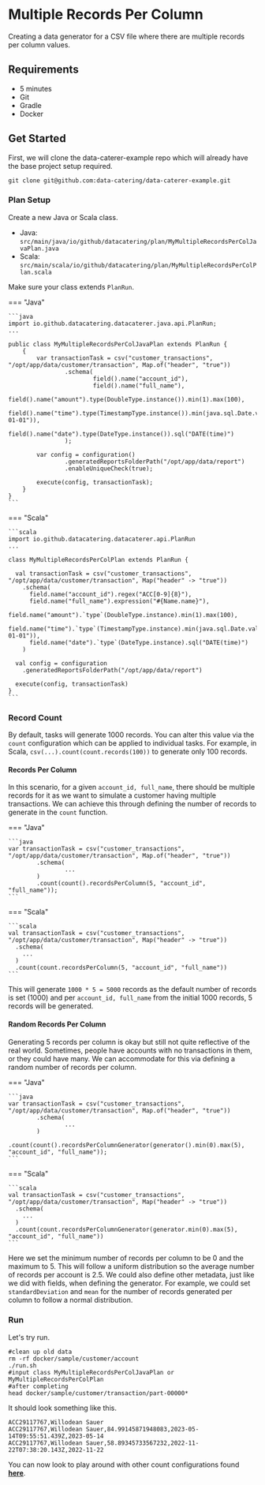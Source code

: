 # Multiple Records Per Column

Creating a data generator for a CSV file where there are multiple records per column values.

## Requirements

- 5 minutes
- Git
- Gradle
- Docker

## Get Started

First, we will clone the data-caterer-example repo which will already have the base project setup required.

```shell
git clone git@github.com:data-catering/data-caterer-example.git
```

### Plan Setup

Create a new Java or Scala class.

- Java: `src/main/java/io/github/datacatering/plan/MyMultipleRecordsPerColJavaPlan.java`
- Scala: `src/main/scala/io/github/datacatering/plan/MyMultipleRecordsPerColPlan.scala`

Make sure your class extends `PlanRun`.

=== "Java"

    ```java
    import io.github.datacatering.datacaterer.java.api.PlanRun;
    ...
    
    public class MyMultipleRecordsPerColJavaPlan extends PlanRun {
        {
            var transactionTask = csv("customer_transactions", "/opt/app/data/customer/transaction", Map.of("header", "true"))
                    .schema(
                            field().name("account_id"),
                            field().name("full_name"),
                            field().name("amount").type(DoubleType.instance()).min(1).max(100),
                            field().name("time").type(TimestampType.instance()).min(java.sql.Date.valueOf("2022-01-01")),
                            field().name("date").type(DateType.instance()).sql("DATE(time)")
                    );
    
            var config = configuration()
                    .generatedReportsFolderPath("/opt/app/data/report")
                    .enableUniqueCheck(true);
    
            execute(config, transactionTask);
        }
    }
    ```

=== "Scala"

    ```scala
    import io.github.datacatering.datacaterer.api.PlanRun
    ...
    
    class MyMultipleRecordsPerColPlan extends PlanRun {

      val transactionTask = csv("customer_transactions", "/opt/app/data/customer/transaction", Map("header" -> "true"))
        .schema(
          field.name("account_id").regex("ACC[0-9]{8}"), 
          field.name("full_name").expression("#{Name.name}"), 
          field.name("amount").`type`(DoubleType.instance).min(1).max(100),
          field.name("time").`type`(TimestampType.instance).min(java.sql.Date.valueOf("2022-01-01")), 
          field.name("date").`type`(DateType.instance).sql("DATE(time)")
        )
    
      val config = configuration
        .generatedReportsFolderPath("/opt/app/data/report")
    
      execute(config, transactionTask)
    }
    ```

### Record Count

By default, tasks will generate 1000 records. You can alter this value via the `count` configuration which can be
applied to individual tasks. For example, in Scala, `csv(...).count(count.records(100))` to generate only 100 records.

#### Records Per Column

In this scenario, for a given `account_id, full_name`, there should be multiple records for it as we want to simulate a
customer having multiple transactions. We can achieve this through defining the number of records to generate in
the `count` function.

=== "Java"

    ```java
    var transactionTask = csv("customer_transactions", "/opt/app/data/customer/transaction", Map.of("header", "true"))
            .schema(
                    ...
            )
            .count(count().recordsPerColumn(5, "account_id", "full_name"));
    ```

=== "Scala"

    ```scala
    val transactionTask = csv("customer_transactions", "/opt/app/data/customer/transaction", Map("header" -> "true"))
      .schema(
        ...
      )
      .count(count.recordsPerColumn(5, "account_id", "full_name"))
    ```

This will generate `1000 * 5 = 5000` records as the default number of records is set (1000) and
per `account_id, full_name` from the initial 1000 records, 5 records will be generated.

#### Random Records Per Column

Generating 5 records per column is okay but still not quite reflective of the real world. Sometimes, people have
accounts with no transactions in them, or they could have many. We can accommodate for this via defining a random number
of records per column.

=== "Java"

    ```java
    var transactionTask = csv("customer_transactions", "/opt/app/data/customer/transaction", Map.of("header", "true"))
            .schema(
                    ...
            )
            .count(count().recordsPerColumnGenerator(generator().min(0).max(5), "account_id", "full_name"));
    ```

=== "Scala"

    ```scala
    val transactionTask = csv("customer_transactions", "/opt/app/data/customer/transaction", Map("header" -> "true"))
      .schema(
        ...
      )
      .count(count.recordsPerColumnGenerator(generator.min(0).max(5), "account_id", "full_name"))
    ```

Here we set the minimum number of records per column to be 0 and the maximum to 5. This will follow a uniform
distribution so the average number of records per account is 2.5. We could also define other metadata,
just like we did with fields, when defining the generator. For example, we could set `standardDeviation` and `mean` for
the number of records generated per column to follow a normal distribution.

### Run

Let's try run.

```shell
#clean up old data
rm -rf docker/sample/customer/account
./run.sh
#input class MyMultipleRecordsPerColJavaPlan or MyMultipleRecordsPerColPlan
#after completing
head docker/sample/customer/transaction/part-00000*
```

It should look something like this.

```shell
ACC29117767,Willodean Sauer
ACC29117767,Willodean Sauer,84.99145871948083,2023-05-14T09:55:51.439Z,2023-05-14
ACC29117767,Willodean Sauer,58.89345733567232,2022-11-22T07:38:20.143Z,2022-11-22
```

You can now look to play around with other count configurations found [**here**](../../generator/count.md).
